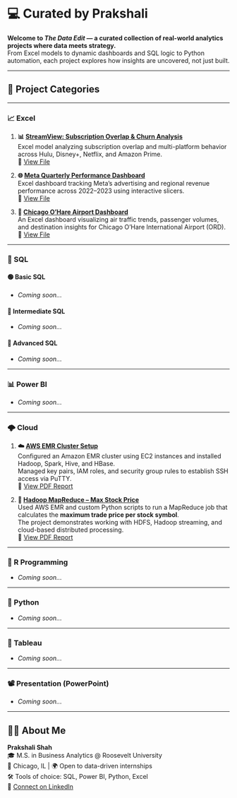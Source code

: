 # 💻 Curated by Prakshali

**Welcome to *The Data Edit* — a curated collection of real-world analytics projects where data meets strategy.**  
From Excel models to dynamic dashboards and SQL logic to Python automation, each project explores how insights are uncovered, not just built.

---

## 📁 Project Categories

---

### 📈 Excel


1. **📊 [StreamView: Subscription Overlap & Churn Analysis](https://github.com/prakshalishah/streamview-subscription-overlap)**  
   Excel model analyzing subscription overlap and multi-platform behavior across Hulu, Disney+, Netflix, and Amazon Prime.  
   🔗 [View File](https://github.com/prakshalishah/streamview-subscription-overlap/blob/main/StreamView_SubscriptionOverlap_Model.xlsx)
   
2. **🌐 [Meta Quarterly Performance Dashboard](https://github.com/prakshalishah/meta-quarterly-performance-dashboard)**  
   Excel dashboard tracking Meta’s advertising and regional revenue performance across 2022–2023 using interactive slicers.  
   🔗 [View File](https://github.com/prakshalishah/meta-quarterly-performance-dashboard/blob/main/Meta_Quarterly_Performance_Dashboard.xlsx)

3. **🛫 [Chicago O’Hare Airport Dashboard](https://github.com/prakshalishah/chicago-ohare-airport-dashboard)**  
   An Excel dashboard visualizing air traffic trends, passenger volumes, and destination insights for Chicago O’Hare International Airport (ORD).  
   🔗 [View File](https://github.com/prakshalishah/chicago-ohare-airport-dashboard/blob/main/chicago-ohare-airport-dashboard.xlsx)

---

### 🚀 SQL

#### 🟢 Basic SQL
- *Coming soon...*

#### 🔵 Intermediate SQL
- *Coming soon...*

#### 🔴 Advanced SQL
- *Coming soon...*

---

### 📊 Power BI

- *Coming soon...*

---

### 🌩️ Cloud

1. **☁️ [AWS EMR Cluster Setup](https://github.com/prakshalishah/aws-emr-cluster-setup)**  
   Configured an Amazon EMR cluster using EC2 instances and installed Hadoop, Spark, Hive, and HBase.  
   Managed key pairs, IAM roles, and security group rules to establish SSH access via PuTTY.  
   🔗 [View PDF Report](https://github.com/prakshalishah/aws-emr-cluster-setup/blob/main/aws-emr-cluster-setup.pdf)

2. **🧮 [Hadoop MapReduce – Max Stock Price](https://github.com/prakshalishah/hadoop-mapreduce-stock-price-analysis)**  
   Used AWS EMR and custom Python scripts to run a MapReduce job that calculates the **maximum trade price per stock symbol**.  
   The project demonstrates working with HDFS, Hadoop streaming, and cloud-based distributed processing.  
   🔗 [View PDF Report](https://github.com/prakshalishah/hadoop-mapreduce-stock-price-analysis/blob/main/aws-emr-job-writeup.pdf)

---

### 🔬 R Programming

- *Coming soon...*

---

### 🐍 Python

- *Coming soon...*

---

### 🎨 Tableau

- *Coming soon...*

---

### 📽️ Presentation (PowerPoint)

- *Coming soon...*

---

## 👩‍💻 About Me

**Prakshali Shah**  
🎓 M.S. in Business Analytics @ Roosevelt University  
📍 Chicago, IL | 🌍 Open to data-driven internships  
🛠️ Tools of choice: SQL, Power BI, Python, Excel  
🔗 [Connect on LinkedIn](https://linkedin.com/in/prakshalishah)
